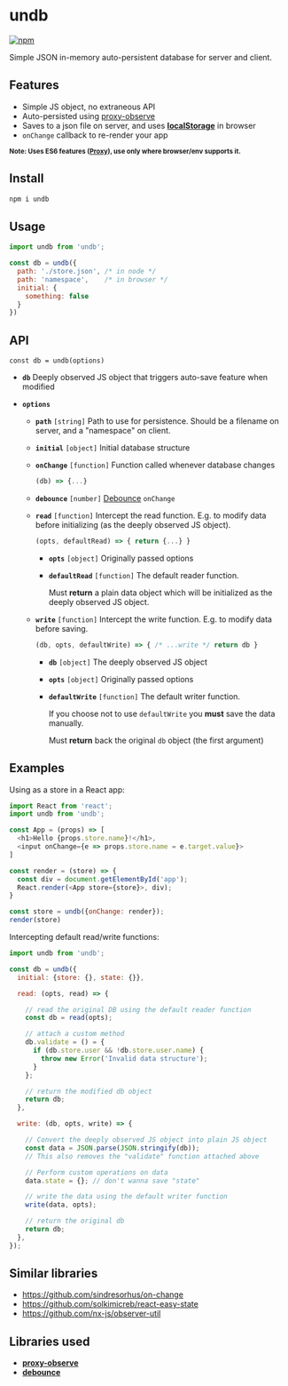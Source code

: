 # undb

[![npm](https://img.shields.io/npm/v/undb.svg)](https://www.npmjs.com/package/undb)

Simple JSON in-memory auto-persistent database for server and client.

## Features

* Simple JS object, no extraneous API
* Auto-persisted using [proxy-observe]
* Saves to a json file on server, and uses **[localStorage]** in browser
* `onChange` callback to re-render your app

<small>**Note: Uses ES6 features ([Proxy][proxy-support]), use only where browser/env supports it.** </small>

## Install

```sh
npm i undb
```

## Usage

```js
import undb from 'undb';

const db = undb({
  path: './store.json', /* in node */
  path: 'namespace',    /* in browser */
  initial: {
    something: false
  }
})
```

## API

`const db = undb(options)`

* **`db`** Deeply observed JS object that triggers auto-save feature when modified

* **`options`**

  * **`path`** `[string]` Path to use for persistence. Should be a filename on server, and a "namespace" on client.
  * **`initial`** `[object]` Initial database structure

  * **`onChange`** `[function]` Function called whenever database changes

    ```js
    (db) => {...}
    ```

  * **`debounce`** `[number]` [Debounce] `onChange`

  * **`read`** `[function]` Intercept the read function. E.g. to modify data before initializing (as the deeply observed JS object).

    ```js
    (opts, defaultRead) => { return {...} }
    ```

    * **`opts`** `[object]` Originally passed options
    * **`defaultRead`** `[function]` The default reader function.

      Must **return** a plain data object which will be initialized as the deeply observed JS object.

  * **`write`** `[function]` Intercept the write function. E.g. to modify data before saving.

    ```js
    (db, opts, defaultWrite) => { /* ...write */ return db }
    ```

    * **`db`** `[object]` The deeply observed JS object
    * **`opts`** `[object]` Originally passed options
    * **`defaultWrite`** `[function]` The default writer function.

      If you choose not to use `defaultWrite` you **must** save the data manually.

      Must **return** back the original `db` object (the first argument)


## Examples

Using as a store in a React app:

```js
import React from 'react';
import undb from 'undb';

const App = (props) => [
  <h1>Hello {props.store.name}!</h1>,
  <input onChange={e => props.store.name = e.target.value}>
]

const render = (store) => {
  const div = document.getElementById('app');
  React.render(<App store={store}>, div);
}

const store = undb({onChange: render});
render(store)
```

Intercepting default read/write functions:

```js
import undb from 'undb';

const db = undb({
  initial: {store: {}, state: {}},

  read: (opts, read) => {

    // read the original DB using the default reader function
    const db = read(opts);

    // attach a custom method
    db.validate = () = {
      if (db.store.user && !db.store.user.name) {
        throw new Error('Invalid data structure');
      }
    };

    // return the modified db object
    return db;
  },

  write: (db, opts, write) => {

    // Convert the deeply observed JS object into plain JS object
    const data = JSON.parse(JSON.stringify(db));
    // This also removes the "validate" function attached above

    // Perform custom operations on data
    data.state = {}; // don't wanna save "state"

    // write the data using the default writer function
    write(data, opts);

    // return the original db
    return db;
  },
});
```



## Similar libraries

* https://github.com/sindresorhus/on-change
* https://github.com/solkimicreb/react-easy-state
* https://github.com/nx-js/observer-util

## Libraries used

* **[proxy-observe]**
* **[debounce]**

[proxy-observe]: https://github.com/anywhichway/proxy-observe
[debounce]: https://github.com/component/debounce

[ES Proxy]: https://developer.mozilla.org/en/docs/Web/JavaScript/Reference/Global_Objects/Proxy
[proxy-support]: http://caniuse.com/proxy
[localStorage]: https://developer.mozilla.org/en-US/docs/Web/API/Window/localStorage
